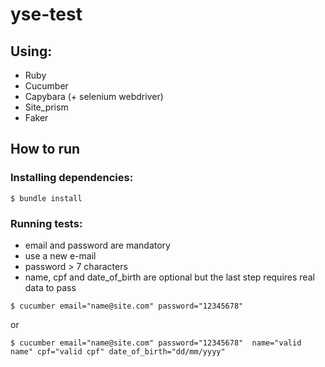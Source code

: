 # yse-test

## Using:
* Ruby
* Cucumber
* Capybara (+ selenium webdriver)
* Site_prism
* Faker


## How to run

### Installing dependencies:
```
$ bundle install
```

### Running tests:

* email and password are mandatory
* use a new e-mail
* password > 7 characters
* name, cpf and date_of_birth are optional but the last step requires real data to pass

```
$ cucumber email="name@site.com" password="12345678" 
```

or

```
$ cucumber email="name@site.com" password="12345678"  name="valid name" cpf="valid cpf" date_of_birth="dd/mm/yyyy"
```


